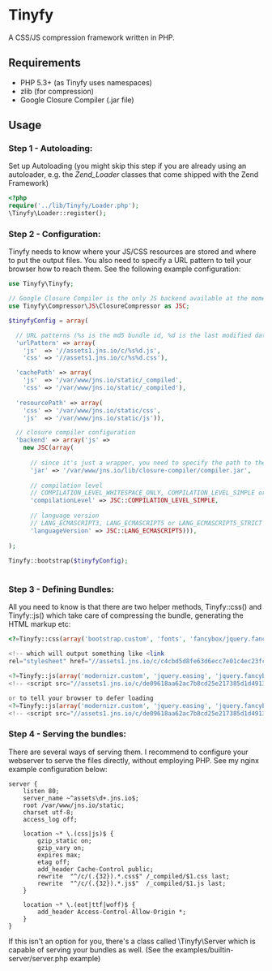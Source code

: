 Tinyfy
======

A CSS/JS compression framework written in PHP.


## Requirements
* PHP 5.3+ (as Tinyfy uses namespaces)
* zlib (for compression)
* Google Closure Compiler (.jar file)


## Usage

### Step 1 - Autoloading:
Set up Autoloading (you might skip this step if you are already using an autoloader, e.g. the *Zend_Loader* classes that come shipped with the Zend Framework)
```php
<?php
require('../lib/Tinyfy/Loader.php');
\Tinyfy\Loader::register();
```

### Step 2 - Configuration:
Tinyfy needs to know where your JS/CSS resources are stored and where to put the output files.
You also need to specify a URL pattern to tell your browser how to reach them.
See the following example configuration:

```php
use Tinyfy\Tinyfy;

// Google Closure Compiler is the only JS backend available at the moment.
use Tinyfy\Compressor\JS\ClosureCompressor as JSC;

$tinyfyConfig = array(

  // URL patterns (%s is the md5 bundle id, %d is the last modified date - make sure to include it!)
  'urlPattern' => array(
    'js'  => '//assets1.jns.io/c/%s%d.js',
    'css' => '//assets1.jns.io/c/%s%d.css'),

  'cachePath' => array(
    'js'  => '/var/www/jns.io/static/_compiled',
    'css' => '/var/www/jns.io/static/_compiled'),
    
  'resourcePath' => array(
    'css' => '/var/www/jns.io/static/css',
    'js'  => '/var/www/jns.io/static/js')),

  // closure compiler configuration
  'backend' => array('js' =>
    new JSC(array(
    
      // since it's just a wrapper, you need to specify the path to the compiler's jar file.
      'jar' => '/var/www/jns.io/lib/closure-compiler/compiler.jar',
      
      // compilation level
      // COMPILATION_LEVEL_WHITESPACE_ONLY, COMPILATION_LEVEL_SIMPLE or COMPILATION_LEVEL_ADVANCED
      'compilationLevel' => JSC::COMPILATION_LEVEL_SIMPLE,
      
      // language version
      // LANG_ECMASCRIPT3, LANG_ECMASCRIPT5 or LANG_ECMASCRIPT5_STRICT
      'languageVersion' => JSC::LANG_ECMASCRIPT5))),
      
);
                                    
Tinyfy::bootstrap($tinyfyConfig);
                                    
```

### Step 3 - Defining Bundles:
All you need to know is that there are two helper methods, Tinyfy::css() and Tinyfy::js() which take care of compressing the bundle, generating the HTML markup etc:

```php
<?=Tinyfy::css(array('bootstrap.custom', 'fonts', 'fancybox/jquery.fancybox', 'main'))?>

<!-- which will output something like <link
rel="stylesheet" href="//assets1.jns.io/c/c4cbd5d8fe63d6ecc7e01c4ec23fcf3b1368643819.css"> -->

<?=Tinyfy::js(array('modernizr.custom', 'jquery.easing', 'jquery.fancybox.pack', 'main'))?>
<!-- <script src="//assets1.jns.io/c/de09618aa62ac7b8cd25e217385d1d491368641202.js"></script> -->

or to tell your browser to defer loading
<?=Tinyfy::js(array('modernizr.custom', 'jquery.easing', 'jquery.fancybox.pack', 'main'), true)?>
<!-- <script src="//assets1.jns.io/c/de09618aa62ac7b8cd25e217385d1d491368641202.js" defer></script> -->
```


### Step 4 - Serving the bundles:
There are several ways of serving them. I recommend to configure your webserver to serve the files directly, without employing PHP. See my nginx example configuration below:

```
server {
    listen 80;
    server_name ~^assets\d+.jns.io$;
    root /var/www/jns.io/static;
    charset utf-8;
    access_log off;

    location ~* \.(css|js)$ {
        gzip_static on;
        gzip_vary on;
        expires max;
        etag off;
        add_header Cache-Control public;
        rewrite  "^/c/(.{32}).*.css$" /_compiled/$1.css last;
        rewrite  "^/c/(.{32}).*.js$"  /_compiled/$1.js last;
    }

    location ~* \.(eot|ttf|woff)$ {
        add_header Access-Control-Allow-Origin *;
    }
}
```

If this isn't an option for you, there's a class called \Tinyfy\Server which is capable of serving your bundles as well. (See the examples/builtin-server/server.php example)
